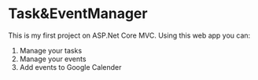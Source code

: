 # Task&EventManager
This is my first project on ASP.Net Core MVC. Using this web app you can:
1. Manage your tasks
2. Manage your events
3. Add events to Google Calender